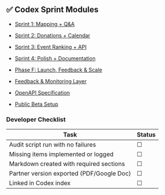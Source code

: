 ## ✅ Codex Sprint Modules

- [Sprint 1: Mapping + Q&A](./codex-sprint-1-map-qa.md)
- [Sprint 2: Donations + Calendar](./codex-sprint-2-donations-calendar.md)
- [Sprint 3: Event Ranking + API](./codex-sprint-3-ranking-api.md)
- [Sprint 4: Polish + Documentation](./codex-sprint-4-polish-docs.md)

- [Phase F: Launch, Feedback & Scale](./codex-phase-f-launch-feedback-scale.md)
- [Feedback & Monitoring Layer](./feedback-monitoring-layer-codex.md)
- [OpenAPI Specification](./openapi.yaml)
- [Public Beta Setup](./public-beta-setup-codex.md)

### Developer Checklist

| Task | Status |
| --- | --- |
| Audit script run with no failures | ☐ |
| Missing items implemented or logged | ☐ |
| Markdown created with required sections | ☐ |
| Partner version exported (PDF/Google Doc) | ☐ |
| Linked in Codex index | ☐ |
